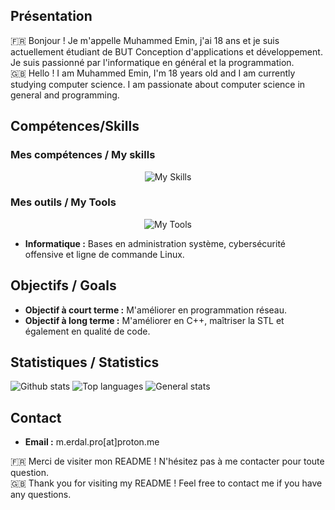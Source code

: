 ## Présentation

🇫🇷 Bonjour ! Je m'appelle Muhammed Emin, j'ai 18 ans et je suis actuellement étudiant de BUT Conception d'applications et développement. Je suis passionné par l'informatique en général et la programmation.
\
🇬🇧 Hello ! I am Muhammed Emin, I'm 18 years old and I am currently studying computer science. I am passionate about computer science in general and programming.

## Compétences/Skills

### Mes compétences / My skills

<p align="center">
  <img src="https://skillicons.dev/icons?i=html,js,css,c,cs,dotnet,java,cpp,php,bash,sqlite" alt="My Skills">
</p>

### Mes outils / My Tools

<p align="center">
  <img src="https://skillicons.dev/icons?i=debian,cmake,git,idea,neovim,raspberrypi" alt="My Tools">
</p>

- **Informatique :** Bases en administration système, cybersécurité offensive et ligne de commande Linux.
  
## Objectifs / Goals
- **Objectif à court terme :** M'améliorer en programmation réseau.
- **Objectif à long terme :** M'améliorer en C++, maîtriser la STL et également en qualité de code.

## Statistiques / Statistics

![Github stats](http://github-profile-summary-cards.vercel.app/api/cards/profile-details?username=ygr671&theme=2077) 
![Top languages](http://github-profile-summary-cards.vercel.app/api/cards/repos-per-language?username=ygr671&theme=2077) 
![General stats](http://github-profile-summary-cards.vercel.app/api/cards/stats?username=ygr671&theme=2077) 

## Contact

- **Email :** m.erdal.pro[at]proton.me

🇫🇷  Merci de visiter mon README ! N'hésitez pas à me contacter pour toute question.
\
🇬🇧  Thank you for visiting my README ! Feel free to contact me if you have any questions.
